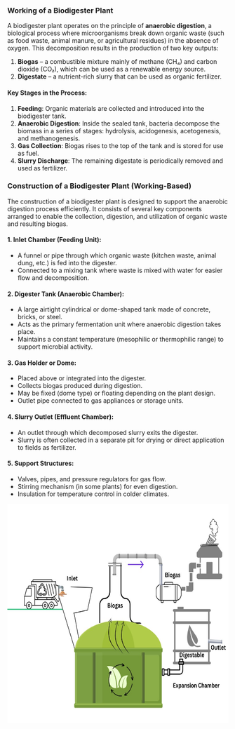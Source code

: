 ### Working of a Biodigester Plant

A biodigester plant operates on the principle of **anaerobic digestion**, a biological process where microorganisms break down organic waste (such as food waste, animal manure, or agricultural residues) in the absence of oxygen. This decomposition results in the production of two key outputs:

1. **Biogas** – a combustible mixture mainly of methane (CH₄) and carbon dioxide (CO₂), which can be used as a renewable energy source.
2. **Digestate** – a nutrient-rich slurry that can be used as organic fertilizer.

#### Key Stages in the Process:

1. **Feeding**: Organic materials are collected and introduced into the biodigester tank.
2. **Anaerobic Digestion**: Inside the sealed tank, bacteria decompose the biomass in a series of stages: hydrolysis, acidogenesis, acetogenesis, and methanogenesis.
3. **Gas Collection**: Biogas rises to the top of the tank and is stored for use as fuel.
4. **Slurry Discharge**: The remaining digestate is periodically removed and used as fertilizer.



### Construction of a Biodigester Plant (Working-Based)

The construction of a biodigester plant is designed to support the anaerobic digestion process efficiently. It consists of several key components arranged to enable the collection, digestion, and utilization of organic waste and resulting biogas.

#### **1. Inlet Chamber (Feeding Unit):**

* A funnel or pipe through which organic waste (kitchen waste, animal dung, etc.) is fed into the digester.
* Connected to a mixing tank where waste is mixed with water for easier flow and decomposition.

#### **2. Digester Tank (Anaerobic Chamber):**

* A large airtight cylindrical or dome-shaped tank made of concrete, bricks, or steel.
* Acts as the primary fermentation unit where anaerobic digestion takes place.
* Maintains a constant temperature (mesophilic or thermophilic range) to support microbial activity.

#### **3. Gas Holder or Dome:**

* Placed above or integrated into the digester.
* Collects biogas produced during digestion.
* May be fixed (dome type) or floating depending on the plant design.
* Outlet pipe connected to gas appliances or storage units.

#### **4. Slurry Outlet (Effluent Chamber):**

* An outlet through which decomposed slurry exits the digester.
* Slurry is often collected in a separate pit for drying or direct application to fields as fertilizer.

#### **5. Support Structures:**

* Valves, pipes, and pressure regulators for gas flow.
* Stirring mechanism (in some plants) for even digestion.
* Insulation for temperature control in colder climates.

<img src="https://github.com/deveducode/Working-Of-Biodigester-Plant-Edusim-Virtual--RECK/blob/main/experiment/images/biodigester.jpg?raw=true" height="500px" width="1000px">
